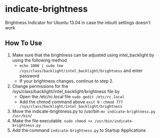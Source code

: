 indicate-brightness
===================

Brightness Indicator for Ubuntu 13.04 in case the inbuilt settings doesn't work

How To Use
------------------
1. Make sure that the brightness can be adjusted using intel_backlight by using the following method
	* `echo 1000 | sudo tee /sys/class/backlight/intel_backlight/brightness` and enter password
	* If your brightness changes, continue to step 2.
2. Change permissions for the /sys/class/backlight/intel_backlight/brightness file by
	* Open the /etc/rc.local file `sudo gedit /etc/rc.local`
	* Add the chmod command above `exit 0` : `chmod 777 /sys/class/backlight/intel_backlight/brightness`
3. Move the indicate-brightness.py to /usr/bin `mv indicate-brightness.py /usr/bin/`
4. Make the file executable. `sudo chmod +x /usr/bin/indicate-brightness.py`
5. Add the command `indicate-brightness.py` to Startup Applications

 

